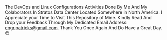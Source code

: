 The DevOps and Linux Configurations Activities Done By Me And My Colaborators In Stratos Data Center Located Somewhere in North America.
I Appreciate your Time to Visit This Repository of Mine. 
Kindly Read And Drop your Feedback Through My Dedicated Email Address: engr.patricks@gmail.com.
Thank You Once Again And Do Have a Great Day.😊
